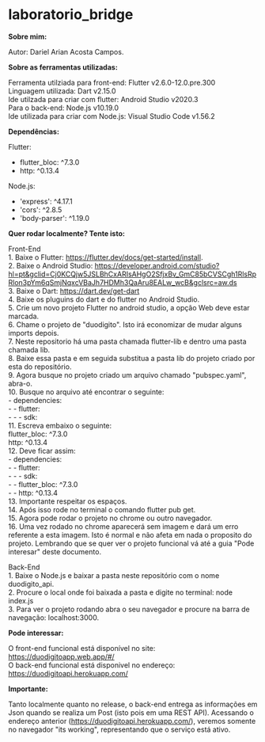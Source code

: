 # laboratorio_bridge

__Sobre mim:__

  Autor: Dariel Arian Acosta Campos.

__Sobre as ferramentas utilizadas:__

  Ferramenta utilziada para front-end: Flutter v2.6.0-12.0.pre.300 <br />
  Linguagem utilizada: Dart v2.15.0 <br />
  Ide utilzada para criar com flutter: Android Studio v2020.3 <br />
  Para o back-end: Node.js v10.19.0 <br />
  Ide utilizada para criar com Node.js: Visual Studio Code v1.56.2 <br />

__Dependências:__

  Flutter: <br />
  - flutter_bloc: ^7.3.0 <br />
  - http: ^0.13.4 <br />

  Node.js: <br />
  - 'express': ^4.17.1 <br />
  - 'cors': ^2.8.5 <br />
  - 'body-parser': ^1.19.0
  
__Quer rodar localmente? Tente isto:__

  Front-End <br />
    1. Baixe o Flutter: https://flutter.dev/docs/get-started/install. <br />
    2. Baixe o Android Studio: https://developer.android.com/studio?hl=pt&gclid=Cj0KCQjw5JSLBhCxARIsAHgO2SfjxBv_GmC85bCVSCgh1RlsRpRlon3pYm6qSmjNqxcVBaJh7HDMh3QaAru8EALw_wcB&gclsrc=aw.ds <br />
    3. Baixe o Dart: https://dart.dev/get-dart <br />
    4. Baixe os pluguins do dart e do flutter no Android Studio. <br />
    5. Crie um novo projeto Flutter no android studio, a opção Web deve estar marcada.<br />
    6. Chame o projeto de "duodigito". Isto irá economizar de mudar alguns imports depois. <br />
    7. Neste repositorio há uma pasta chamada flutter-lib e dentro uma pasta chamada lib. <br />
    8. Baixe essa pasta e em seguida substitua a pasta lib do projeto criado por esta do repositório. <br />
    9. Agora busque no projeto criado um arquivo chamado "pubspec.yaml", abra-o. <br />
    10. Busque no arquivo até encontrar o seguinte: <br />
    - dependencies: <br />
    - - flutter: <br />
    - - - sdk: <br />
    11. Escreva embaixo o seguinte: <br />
    flutter_bloc: ^7.3.0 <br />
    http: ^0.13.4 <br />
    12. Deve ficar assim: <br />
    - dependencies: <br />
    - - flutter: <br />
    - - - sdk: <br />
    - - flutter_bloc: ^7.3.0 <br />
    - - http: ^0.13.4 <br />
    13. Importante respeitar os espaços. <br />
    14. Após isso rode no terminal o comando flutter pub get. <br />
    15. Agora pode rodar o projeto no chrome ou outro navegador. <br />
    16. Uma vez rodado no chrome aparecerá sem imagem e dará um erro referente a esta imagem. Isto é normal e não afeta em nada o proposito do projeto. Lembrando que se quer ver o projeto funcional vá até a guia "Pode interesar" deste documento.

  Back-End <br />
    1. Baixe o Node.js e baixar a pasta neste repositório com o nome duodigito_api.<br />
    2. Procure o local onde foi baixada a pasta e digite no terminal: node index.js<br />
    3. Para ver o projeto rodando abra o seu navegador e procure na barra de navegação: localhost:3000.<br />

__Pode interessar:__
  
  O front-end funcional está disponível no site: https://duodigitoapp.web.app/#/ <br />
  O back-end funcional está disponivel no endereço: https://duodigitoapi.herokuapp.com/ <br />
  
__Importante:__
  
  Tanto localmente quanto no release, o back-end entrega as informações em Json quando se realiza um Post (isto pois em uma REST API). Acessando o endereço anterior (https://duodigitoapi.herokuapp.com/), veremos somente no navegador "its working", representando que o serviço está ativo. <br />

